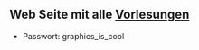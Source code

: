 ## Web Seite mit alle [Vorlesungen](https://tu-dresden.de/ing/informatik/smt/cgv/studium/lehrveranstaltungen/ss2024/ecg)

- Passwort: graphics_is_cool
